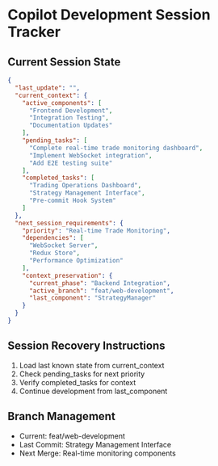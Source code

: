 # Copilot Development Session Tracker

## Current Session State
```json
{
  "last_update": "",
  "current_context": {
    "active_components": [
      "Frontend Development",
      "Integration Testing",
      "Documentation Updates"
    ],
    "pending_tasks": [
      "Complete real-time trade monitoring dashboard",
      "Implement WebSocket integration",
      "Add E2E testing suite"
    ],
    "completed_tasks": [
      "Trading Operations Dashboard",
      "Strategy Management Interface",
      "Pre-commit Hook System"
    ]
  },
  "next_session_requirements": {
    "priority": "Real-time Trade Monitoring",
    "dependencies": [
      "WebSocket Server",
      "Redux Store",
      "Performance Optimization"
    ],
    "context_preservation": {
      "current_phase": "Backend Integration",
      "active_branch": "feat/web-development",
      "last_component": "StrategyManager"
    }
  }
}
```

## Session Recovery Instructions
1. Load last known state from current_context
2. Check pending_tasks for next priority
3. Verify completed_tasks for context
4. Continue development from last_component

## Branch Management
- Current: feat/web-development
- Last Commit: Strategy Management Interface
- Next Merge: Real-time monitoring components